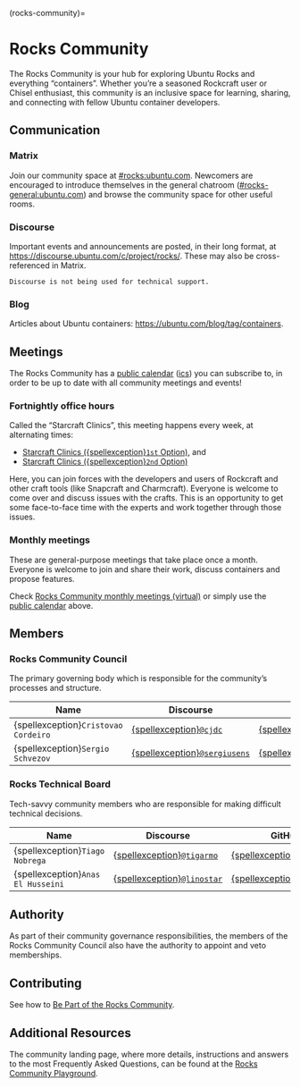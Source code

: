 (rocks-community)=
# Rocks Community

The Rocks Community is your hub for exploring Ubuntu Rocks and everything “containers”. Whether you’re a seasoned Rockcraft user or Chisel enthusiast, this community is an inclusive space for learning, sharing, and connecting with fellow Ubuntu container developers.

## Communication

### Matrix

Join our community space at [#rocks:ubuntu.com](https://matrix.to/#/#rocks:ubuntu.com). Newcomers are encouraged to introduce themselves in the general chatroom ([#rocks-general:ubuntu.com](https://matrix.to/#/#rocks-general:ubuntu.com)) and browse the community space for other useful rooms.

### Discourse

Important events and announcements are posted, in their long format, at https://discourse.ubuntu.com/c/project/rocks/. These may also be cross-referenced in Matrix.

```{note}
Discourse is not being used for technical support.
```

### Blog

Articles about Ubuntu containers: https://ubuntu.com/blog/tag/containers.

## Meetings

The Rocks Community has a [public calendar](https://calendar.google.com/calendar/embed?src=cf1e94218f2a806bac23a480c60d2247c4baf73afe0aa57bba85df3b6bce2f56%40group.calendar.google.com&ctz=Europe%2FZurich) ([ics](https://calendar.google.com/calendar/ical/cf1e94218f2a806bac23a480c60d2247c4baf73afe0aa57bba85df3b6bce2f56%40group.calendar.google.com/public/basic.ics)) you can subscribe to, in order to be up to date with all community meetings and events!

### Fortnightly office hours

Called the “Starcraft Clinics”, this meeting happens every week, at alternating times:

- [Starcraft Clinics ({spellexception}`1st` Option)](https://discourse.ubuntu.com/t/starcraft-clinics-1st-option/43649), and
- [Starcraft Clinics ({spellexception}`2nd` Option)](https://discourse.ubuntu.com/t/starcraft-clinics-2nd-option/48031)

Here, you can join forces with the developers and users of Rockcraft and other craft tools (like Snapcraft and Charmcraft). Everyone is welcome to come over and discuss issues with the crafts. This is an opportunity to get some face-to-face time with the experts and work together through those issues.

### Monthly meetings

These are general-purpose meetings that take place once a month. Everyone is welcome to join and share their work, discuss containers and propose features.

Check [Rocks Community monthly meetings (virtual)](https://discourse.ubuntu.com/t/rocks-community-monthly-meetings-virtual/48191) or simply use the [public calendar](https://calendar.google.com/calendar/embed?src=cf1e94218f2a806bac23a480c60d2247c4baf73afe0aa57bba85df3b6bce2f56%40group.calendar.google.com&ctz=Europe%2FZurich) above.

## Members

### Rocks Community Council

The primary governing body which is responsible for the community’s processes
and structure.

| Name | Discourse | GitHub | Matrix |
|------|-----------|--------|--------|
| {spellexception}`Cristovao Cordeiro` | [{spellexception}`@cjdc`](https://discourse.ubuntu.com/u/cjdc) | [{spellexception}`@cjdcordeiro`](https://github.com/cjdcordeiro) | [{spellexception}`@cjdc:ubuntu.com`](https://matrix.to/#/@cjdc:ubuntu.com) |
| {spellexception}`Sergio Schvezov` | [{spellexception}`@sergiusens`](https://discourse.ubuntu.com/u/sergiusens) | [{spellexception}`@sergiusens`](https://github.com/sergiusens) | [{spellexception}`@sergiusens:ubuntu.com`](https://matrix.to/#/@sergiusens:ubuntu.com) |

### Rocks Technical Board

Tech-savvy community members who are responsible for making difficult technical
decisions.

| Name | Discourse | GitHub | Matrix |
|------|-----------|--------|--------|
| {spellexception}`Tiago Nobrega` | [{spellexception}`@tigarmo`](https://discourse.ubuntu.com/u/tigarmo) | [{spellexception}`@tigarmo`](https://github.com/tigarmo) | [{spellexception}`@tigarmo:ubuntu.com`](https://matrix.to/#/@tigarmo:ubuntu.com) |
| {spellexception}`Anas El Husseini` | [{spellexception}`@linostar`](https://discourse.ubuntu.com/u/linostar) | [{spellexception}`@linostar`](https://github.com/linostar) | [{spellexception}`@linux.anas:ubuntu.com`](https://matrix.to/#/@linux.anas:ubuntu.com) |

## Authority

As part of their community governance responsibilities, the members of the Rocks Community Council also have the authority to appoint and veto memberships.

## Contributing

See how to [Be Part of the Rocks Community](https://github.com/rockcrafters#-be-part-of-the-rocks-community).

## Additional Resources

The community landing page, where more details, instructions and answers to the most Frequently Asked Questions, can be found at the [Rocks Community Playground](https://github.com/rockcrafters).
